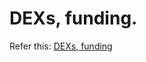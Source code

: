 # DEXs, funding.

 Refer this: [DEXs, funding](https://petal-estimate-4e9.notion.site/DEXs-funding-1297dfd107358026b8d1c232caf6dbcd)
